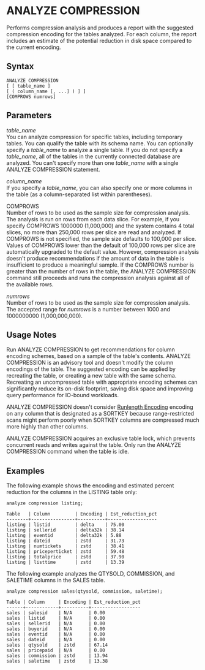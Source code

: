 # ANALYZE COMPRESSION<a name="r_ANALYZE_COMPRESSION"></a>

Performs compression analysis and produces a report with the suggested compression encoding for the tables analyzed\. For each column, the report includes an estimate of the potential reduction in disk space compared to the current encoding\.

## Syntax<a name="r_ANALYZE_COMPRESSION-synopsis"></a>

```
ANALYZE COMPRESSION 
[ [ table_name ]
[ ( column_name [, ...] ) ] ] 
[COMPROWS numrows]
```

## Parameters<a name="r_ANALYZE_COMPRESSION-parameters"></a>

 *table\_name*   
You can analyze compression for specific tables, including temporary tables\. You can qualify the table with its schema name\. You can optionally specify a *table\_name* to analyze a single table\. If you do not specify a *table\_name*, all of the tables in the currently connected database are analyzed\. You can't specify more than one *table\_name* with a single ANALYZE COMPRESSION statement\.

 *column\_name*   
If you specify a *table\_name*, you can also specify one or more columns in the table \(as a column\-separated list within parentheses\)\.

COMPROWS  
Number of rows to be used as the sample size for compression analysis\. The analysis is run on rows from each data slice\. For example, if you specify COMPROWS 1000000 \(1,000,000\) and the system contains 4 total slices, no more than 250,000 rows per slice are read and analyzed\. If COMPROWS is not specified, the sample size defaults to 100,000 per slice\. Values of COMPROWS lower than the default of 100,000 rows per slice are automatically upgraded to the default value\. However, compression analysis doesn't produce recommendations if the amount of data in the table is insufficient to produce a meaningful sample\. If the COMPROWS number is greater than the number of rows in the table, the ANALYZE COMPRESSION command still proceeds and runs the compression analysis against all of the available rows\.

 *numrows*   
Number of rows to be used as the sample size for compression analysis\. The accepted range for *numrows* is a number between 1000 and 1000000000 \(1,000,000,000\)\.

## Usage Notes<a name="r_ANALYZE_COMPRESSION_usage_notes"></a>

Run ANALYZE COMPRESSION to get recommendations for column encoding schemes, based on a sample of the table's contents\. ANALYZE COMPRESSION is an advisory tool and doesn't modify the column encodings of the table\. The suggested encoding can be applied by recreating the table, or creating a new table with the same schema\. Recreating an uncompressed table with appropriate encoding schemes can significantly reduce its on\-disk footprint, saving disk space and improving query performance for IO\-bound workloads\.

ANALYZE COMPRESSION doesn't consider [Runlength Encoding](c_Runlength_encoding.md) encoding on any column that is designated as a SORTKEY because range\-restricted scans might perform poorly when SORTKEY columns are compressed much more highly than other columns\.

ANALYZE COMPRESSION acquires an exclusive table lock, which prevents concurrent reads and writes against the table\. Only run the ANALYZE COMPRESSION command when the table is idle\.

## Examples<a name="r_ANALYZE_COMPRESSION-examples"></a>

The following example shows the encoding and estimated percent reduction for the columns in the LISTING table only:

```
analyze compression listing;

Table   | Column         | Encoding | Est_reduction_pct
--------+----------------+----------+------------------
listing | listid         | delta    | 75.00            
listing | sellerid       | delta32k | 38.14            
listing | eventid        | delta32k | 5.88             
listing | dateid         | zstd     | 31.73            
listing | numtickets     | zstd     | 38.41            
listing | priceperticket | zstd     | 59.48            
listing | totalprice     | zstd     | 37.90            
listing | listtime       | zstd     | 13.39
```

The following example analyzes the QTYSOLD, COMMISSION, and SALETIME columns in the SALES table\.

```
analyze compression sales(qtysold, commission, saletime);

Table | Column     | Encoding | Est_reduction_pct
------+------------+----------+------------------
sales | salesid    | N/A      | 0.00             
sales | listid     | N/A      | 0.00             
sales | sellerid   | N/A      | 0.00             
sales | buyerid    | N/A      | 0.00             
sales | eventid    | N/A      | 0.00             
sales | dateid     | N/A      | 0.00             
sales | qtysold    | zstd     | 67.14            
sales | pricepaid  | N/A      | 0.00             
sales | commission | zstd     | 13.94            
sales | saletime   | zstd     | 13.38
```